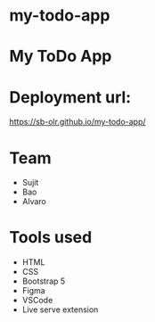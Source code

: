 # my-todo-app

# My ToDo App

# Deployment url:
https://sb-olr.github.io/my-todo-app/


# Team
* Sujit
* Bao
* Alvaro

# Tools used

* HTML
* CSS
* Bootstrap 5
* Figma
* VSCode
* Live serve extension
